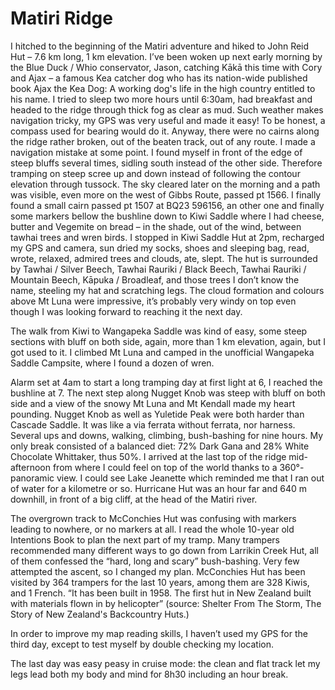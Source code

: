 # Matiri Ridge

I hitched to the beginning of the Matiri adventure and hiked to John Reid Hut – 7.6 km long, 1 km elevation. I’ve been woken up next early morning by the Blue Duck / Whio conservator, Jason, catching Kākā this time with Cory and Ajax – a famous Kea catcher dog who has its nation-wide published book Ajax the Kea Dog: A working dog's life in the high country entitled to his name. I tried to sleep two more hours until 6:30am, had breakfast and headed to the ridge through thick fog as clear as mud. Such weather makes navigation tricky, my GPS was very useful and made it easy! To be honest, a compass used for bearing would do it. Anyway, there were no cairns along the ridge rather broken, out of the beaten track, out of any route. I made a navigation mistake at some point. I found myself in front of the edge of steep bluffs several times, sidling south instead of the other side. Therefore tramping on steep scree up and down instead of following the contour elevation through tussock. The sky cleared later on the morning and a path was visible, even more on the west of Gibbs Route, passed pt 1566. I finally found a small cairn passed pt 1507 at BQ23 596156, an other one and finally some markers bellow the bushline down to Kiwi Saddle where I had cheese, butter and Vegemite on bread – in the shade, out of the wind, between tawhai trees and wren birds. I stopped in Kiwi Saddle Hut at 2pm, recharged my GPS and camera, sun dried my socks, shoes and sleeping bag, read, wrote, relaxed, admired trees and clouds, ate, slept. The hut is surrounded by Tawhai / Silver Beech, Tawhai Rauriki / Black Beech, Tawhai Rauriki / Mountain Beech, Kāpuka / Broadleaf, and those trees I don’t know the name, steeling my hat and scratching legs. The cloud formation and colours above Mt Luna were impressive, it’s probably very windy on top even though I was looking forward to reaching it the next day.

The walk from Kiwi to Wangapeka Saddle was kind of easy, some steep sections with bluff on both side, again, more than 1 km elevation, again, but I got used to it. I climbed Mt Luna and camped in the unofficial Wangapeka Saddle Campsite, where I found a dozen of wren.

Alarm set at 4am to start a long tramping day at first light at 6, I reached the bushline at 7. The next step along Nugget Knob was steep with bluff on both side and a view of the snowy Mt Luna and Mt Kendall made my heart pounding. Nugget Knob as well as Yuletide Peak were both harder than Cascade Saddle. It was like a via ferrata without ferrata, nor harness. Several ups and downs, walking, climbing, bush-bashing for nine hours. My only break consisted of a balanced diet: 72% Dark Gana and 28% White Chocolate Whittaker, thus 50%. I arrived at the last top of the ridge mid-afternoon from where I could feel on top of the world thanks to a 360°-panoramic view. I could see Lake Jeanette which reminded me that I ran out of water for a kilometre or so. Hurricane Hut was an hour far and 640 m downhill, in front of a big cliff, at the head of the Matiri river.

The overgrown track to McConchies Hut was confusing with markers leading to nowhere, or no markers at all. I read the whole 10-year old Intentions Book to plan the next part of my tramp. Many trampers recommended many different ways to go down from Larrikin Creek Hut, all of them confessed the “hard, long and scary” bush-bashing. Very few attempted the ascent, so I changed my plan. McConchies Hut has been visited by 364 trampers for the last 10 years, among them are 328 Kiwis, and 1 French. “It has been built in 1958. The first hut in New Zealand built with materials flown in by helicopter” (source: Shelter From The Storm, The Story of New Zealand's Backcountry Huts.)

In order to improve my map reading skills, I haven’t used my GPS for the third day, except to test myself by double checking my location.

The last day was easy peasy in cruise mode: the clean and flat track let my legs lead both my body and mind for 8h30 including an hour break.
